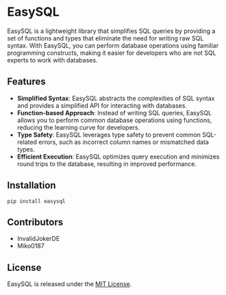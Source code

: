 # EasySQL

EasySQL is a lightweight library that simplifies SQL queries by providing a set of functions and types that eliminate the need for writing raw SQL syntax. With EasySQL, you can perform database operations using familiar programming constructs, making it easier for developers who are not SQL experts to work with databases.

## Features

- **Simplified Syntax**: EasySQL abstracts the complexities of SQL syntax and provides a simplified API for interacting with databases.
- **Function-based Approach**: Instead of writing SQL queries, EasySQL allows you to perform common database operations using functions, reducing the learning curve for developers.
- **Type Safety**: EasySQL leverages type safety to prevent common SQL-related errors, such as incorrect column names or mismatched data types.
- **Efficient Execution**: EasySQL optimizes query execution and minimizes round trips to the database, resulting in improved performance.

## Installation

```shell
pip install easysql
```

## Contributors
- InvalidJokerDE
- Miko0187

## License

EasySQL is released under the [MIT License](https://opensource.org/licenses/MIT).